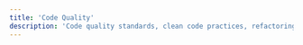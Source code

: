 ```yaml
---
title: 'Code Quality'
description: 'Code quality standards, clean code practices, refactoring, maintainability, and software engineering excellence.'
---
```


